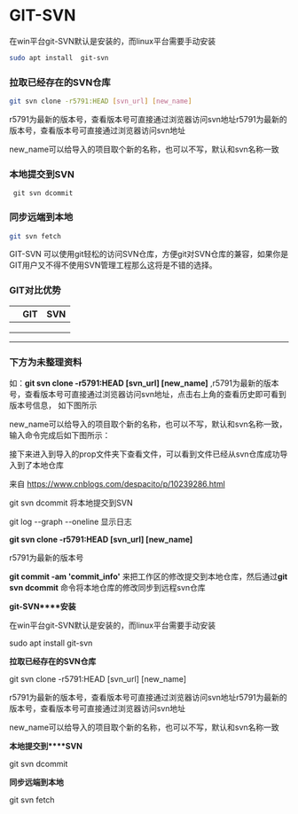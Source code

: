 # GIT-SVN



在win平台git-SVN默认是安装的，而linux平台需要手动安装

```bash
sudo apt install  git-svn
```

### 拉取已经存在的SVN仓库

```bash
git svn clone -r5791:HEAD [svn_url] [new_name]
```

r5791为最新的版本号，查看版本号可直接通过浏览器访问svn地址r5791为最新的版本号，查看版本号可直接通过浏览器访问svn地址

new\_name可以给导入的项目取个新的名称，也可以不写，默认和svn名称一致

### 本地提交到SVN

```
 git svn dcommit
```

### 同步远端到本地

```bash
git svn fetch
```



GIT-SVN 可以使用git轻松的访问SVN仓库，方便git对SVN仓库的兼容，如果你是GIT用户又不得不使用SVN管理工程那么这将是不错的选择。

### GIT对比优势

|   | GIT | SVN |
| - | --- | --- |
|   |     |     |
|   |     |     |
|   |     |     |

------

### 下方为未整理资料

如：**git svn clone -r5791:HEAD [svn_url] [new_name]** ,r5791为最新的版本号，查看版本号可直接通过浏览器访问svn地址，点击右上角的查看历史即可看到版本号信息， 如下图所示

new_name可以给导入的项目取个新的名称，也可以不写，默认和svn名称一致，输入命令完成后如下图所示：

接下来进入到导入的prop文件夹下查看文件，可以看到文件已经从svn仓库成功导入到了本地仓库



来自 <https://www.cnblogs.com/despacito/p/10239286.html>





git svn dcommit  将本地提交到SVN



git log --graph --oneline  显示日志



**git svn clone -r5791:HEAD [svn_url] [new_name]**

r5791为最新的版本号





**git commit -am 'commit_info'** 来把工作区的修改提交到本地仓库，然后通过**git svn dcommit** 命令将本地仓库的修改同步到远程svn仓库







**git-SVN****安装**



在win平台git-SVN默认是安装的，而linux平台需要手动安装



sudo apt install git-svn



**拉取已经存在的****SVN****仓库**



git svn clone -r5791:HEAD [svn_url] [new_name]



r5791为最新的版本号，查看版本号可直接通过浏览器访问svn地址r5791为最新的版本号，查看版本号可直接通过浏览器访问svn地址



new_name可以给导入的项目取个新的名称，也可以不写，默认和svn名称一致



**本地提交到****SVN**



 git svn dcommit



**同步远端到本地**



git svn fetch


